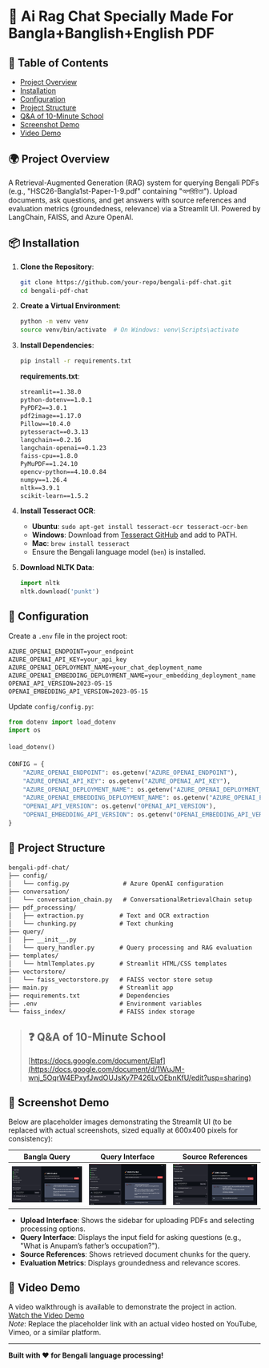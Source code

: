 # 🚀 Ai Rag Chat Specially Made For Bangla+Banglish+English PDF 

## 📖 Table of Contents
- [Project Overview](#project-overview)
- [Installation](#installation)
- [Configuration](#configuration)
- [Project Structure](#project-structure)
- [Q&A of 10-Minute School](#qa-of-10-minute-school)
- [Screenshot Demo](#screenshot-demo)
- [Video Demo](#video-demo)

## 🌍 Project Overview
A Retrieval-Augmented Generation (RAG) system for querying Bengali PDFs (e.g., "HSC26-Bangla1st-Paper-1-9.pdf" containing "অপরিচিতা"). Upload documents, ask questions, and get answers with source references and evaluation metrics (groundedness, relevance) via a Streamlit UI. Powered by LangChain, FAISS, and Azure OpenAI.

## 📦 Installation
1. **Clone the Repository**:
   ```bash
   git clone https://github.com/your-repo/bengali-pdf-chat.git
   cd bengali-pdf-chat
   ```

2. **Create a Virtual Environment**:
   ```bash
   python -m venv venv
   source venv/bin/activate  # On Windows: venv\Scripts\activate
   ```

3. **Install Dependencies**:
   ```bash
   pip install -r requirements.txt
   ```
   **requirements.txt**:
   ```
   streamlit==1.38.0
   python-dotenv==1.0.1
   PyPDF2==3.0.1
   pdf2image==1.17.0
   Pillow==10.4.0
   pytesseract==0.3.13
   langchain==0.2.16
   langchain-openai==0.1.23
   faiss-cpu==1.8.0
   PyMuPDF==1.24.10
   opencv-python==4.10.0.84
   numpy==1.26.4
   nltk==3.9.1
   scikit-learn==1.5.2
   ```

4. **Install Tesseract OCR**:
   - **Ubuntu**: `sudo apt-get install tesseract-ocr tesseract-ocr-ben`
   - **Windows**: Download from [Tesseract GitHub](https://github.com/UB-Mannheim/tesseract/wiki) and add to PATH.
   - **Mac**: `brew install tesseract`
   - Ensure the Bengali language model (`ben`) is installed.

5. **Download NLTK Data**:
   ```python
   import nltk
   nltk.download('punkt')
   ```

## 🔧 Configuration
Create a `.env` file in the project root:
```
AZURE_OPENAI_ENDPOINT=your_endpoint
AZURE_OPENAI_API_KEY=your_api_key
AZURE_OPENAI_DEPLOYMENT_NAME=your_chat_deployment_name
AZURE_OPENAI_EMBEDDING_DEPLOYMENT_NAME=your_embedding_deployment_name
OPENAI_API_VERSION=2023-05-15
OPENAI_EMBEDDING_API_VERSION=2023-05-15
```
Update `config/config.py`:
```python
from dotenv import load_dotenv
import os

load_dotenv()

CONFIG = {
    "AZURE_OPENAI_ENDPOINT": os.getenv("AZURE_OPENAI_ENDPOINT"),
    "AZURE_OPENAI_API_KEY": os.getenv("AZURE_OPENAI_API_KEY"),
    "AZURE_OPENAI_DEPLOYMENT_NAME": os.getenv("AZURE_OPENAI_DEPLOYMENT_NAME"),
    "AZURE_OPENAI_EMBEDDING_DEPLOYMENT_NAME": os.getenv("AZURE_OPENAI_EMBEDDING_DEPLOYMENT_NAME"),
    "OPENAI_API_VERSION": os.getenv("OPENAI_API_VERSION"),
    "OPENAI_EMBEDDING_API_VERSION": os.getenv("OPENAI_EMBEDDING_API_VERSION")
}
```

## 📂 Project Structure
```
bengali-pdf-chat/
├── config/
│   └── config.py               # Azure OpenAI configuration
├── conversation/
│   └── conversation_chain.py   # ConversationalRetrievalChain setup
├── pdf_processing/
│   ├── extraction.py          # Text and OCR extraction
│   └── chunking.py            # Text chunking
├── query/
│   ├── __init__.py
│   └── query_handler.py       # Query processing and RAG evaluation
├── templates/
│   └── htmlTemplates.py       # Streamlit HTML/CSS templates
├── vectorstore/
│   └── faiss_vectorstore.py   # FAISS vector store setup
├── main.py                    # Streamlit app
├── requirements.txt           # Dependencies
├── .env                       # Environment variables
└── faiss_index/               # FAISS index storage
```

> ## ❓ Q&A of 10-Minute School  
> [https://docs.google.com/document/Elaf](https://docs.google.com/document/d/1WuJM-wnj_5OqrW4EPxyfJwdOUJsKy7P426LvOEbnKfU/edit?usp=sharing)


## 📸 Screenshot Demo
Below are placeholder images demonstrating the Streamlit UI (to be replaced with actual screenshots, sized equally at 600x400 pixels for consistency):

| **Bangla Query** | **Query Interface** | **Source References** |
|----------------------|---------------------|-----------------------|
| ![Upload Interface](https://github.com/Elaf24/academic-rag-ai/blob/main/ScreenShot%20Of%20Answer/1.png?raw=true) | ![Query Interface](https://github.com/Elaf24/academic-rag-ai/blob/main/ScreenShot%20Of%20Answer/2.png?raw=true) | ![Source References](https://github.com/Elaf24/academic-rag-ai/blob/main/ScreenShot%20Of%20Answer/3.png?raw=true) |

- **Upload Interface**: Shows the sidebar for uploading PDFs and selecting processing options.
- **Query Interface**: Displays the input field for asking questions (e.g., "What is Anupam’s father’s occupation?").
- **Source References**: Shows retrieved document chunks for the query.
- **Evaluation Metrics**: Displays groundedness and relevance scores.

## 🎥 Video Demo
A video walkthrough is available to demonstrate the project in action.  
[Watch the Video Demo](https://via.placeholder.com/video.mp4)  
*Note*: Replace the placeholder link with an actual video hosted on YouTube, Vimeo, or a similar platform.

---

**Built with ❤️ for Bengali language processing!**

